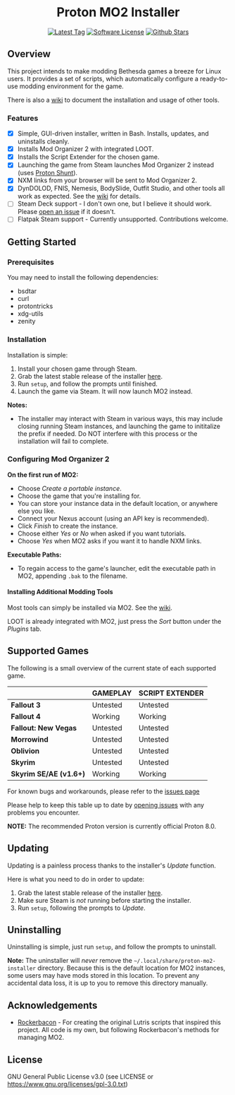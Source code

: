 <!-- markdownlint-disable-next-line MD033 MD041 -->
<div align="center">

# Proton MO2 Installer

[![Latest Tag](https://img.shields.io/github/v/tag/ralgar/proton-mo2-installer?style=flat&label=Tag&logo=semver&logoColor=white)](https://github.com/ralgar/proton-mo2-installer/tags)
[![Software License](https://img.shields.io/github/license/ralgar/proton-mo2-installer?style=flat&label=License&logo=gnu&logoColor=white)](https://www.gnu.org/licenses/gpl-3.0.html)
[![Github Stars](https://img.shields.io/github/stars/ralgar/proton-mo2-installer?style=flat&label=Stars&logo=github&logoColor=white&color=gold)](https://github.com/ralgar/proton-mo2-installer)

</div>

## Overview

This project intends to make modding Bethesda games a breeze for Linux users. It provides a set of scripts, which automatically configure a ready-to-use modding environment for the game.

There is also a [wiki](https://github.com/ralgar/proton-mo2-installer/wiki) to document the installation and usage of other tools.

### Features

- [x] Simple, GUI-driven installer, written in Bash. Installs, updates, and uninstalls cleanly.
- [x] Installs Mod Organizer 2 with integrated LOOT.
- [x] Installs the Script Extender for the chosen game.
- [x] Launching the game from Steam launches Mod Organizer 2 instead (uses [Proton Shunt](https://github.com/ralgar/proton-shunt)).
- [x] NXM links from your browser will be sent to Mod Organizer 2.
- [x] DynDOLOD, FNIS, Nemesis, BodySlide, Outfit Studio, and other tools all work as expected. See the [wiki](https://github.com/ralgar/proton-mo2-installer/wiki) for details.
- [ ] Steam Deck support - I don't own one, but I believe it should work. Please [open an issue](https://github.com/ralgar/proton-mo2-installer/issues) if it doesn't.
- [ ] Flatpak Steam support - Currently unsupported. Contributions welcome.

## Getting Started

### Prerequisites

You may need to install the following dependencies:

- bsdtar
- curl
- protontricks
- xdg-utils
- zenity

### Installation

Installation is simple:

1. Install your chosen game through Steam.
2. Grab the latest stable release of the installer [here](https://github.com/ralgar/proton-mo2-installer/releases).
3. Run `setup`, and follow the prompts until finished.
4. Launch the game via Steam. It will now launch MO2 instead.

**Notes:**

- The installer may interact with Steam in various ways, this may include
  closing running Steam instances, and launching the game to inititalize the
  prefix if needed. Do NOT interfere with this process or the installation
  will fail to complete.

### Configuring Mod Organizer 2

**On the first run of MO2:**

- Choose *Create a portable instance*.
- Choose the game that you're installing for.
- You can store your instance data in the default location, or anywhere else you like.
- Connect your Nexus account (using an API key is recommended).
- Click *Finish* to create the instance.
- Choose either *Yes* or *No* when asked if you want tutorials.
- Choose *Yes* when MO2 asks if you want it to handle NXM links.

**Executable Paths:**

- To regain access to the game's launcher, edit the executable path in MO2, appending `.bak` to the filename.

#### Installing Additional Modding Tools

Most tools can simply be installed via MO2. See the [wiki](https://github.com/ralgar/proton-mo2-installer/wiki).

LOOT is already integrated with MO2, just press the *Sort* button under the *Plugins* tab.

## Supported Games

The following is a small overview of the current state of each supported game.

|                          | GAMEPLAY        | SCRIPT EXTENDER |
| ------------------------ | --------------- | --------------- |
| **Fallout 3**            | Untested        | Untested        |
| **Fallout 4**            | Working         | Working         |
| **Fallout: New Vegas**   | Untested        | Untested        |
| **Morrowind**            | Untested        | Untested        |
| **Oblivion**             | Untested        | Untested        |
| **Skyrim**               | Untested        | Untested        |
| **Skyrim SE/AE (v1.6+)** | Working         | Working         |

For known bugs and workarounds, please refer to the [issues page](https://github.com/ralgar/proton-mo2-installer/issues?q=is:issue+is:open+label:bug+)

Please help to keep this table up to date by [opening issues](https://github.com/ralgar/proton-mo2-installer/issues/new/choose) with any problems you encounter.

**NOTE:** The recommended Proton version is currently official Proton 8.0.

## Updating

Updating is a painless process thanks to the installer's *Update* function.

Here is what you need to do in order to update:

1. Grab the latest stable release of the installer [here](https://github.com/ralgar/proton-mo2-installer/releases).
1. Make sure Steam is *not* running before starting the installer.
1. Run `setup`, following the prompts to *Update*.

## Uninstalling

Uninstalling is simple, just run `setup`, and follow the prompts to uninstall.

**Note:** The uninstaller will *never* remove the `~/.local/share/proton-mo2-installer` directory. Because this is the default location for MO2 instances, some users may have mods stored in this location. To prevent any accidental data loss, it is up to you to remove this directory manually.

## Acknowledgements

- [Rockerbacon](https://github.com/rockerbacon) - For creating the original
  Lutris scripts that inspired this project. All code is my own, but following
  Rockerbacon's methods for managing MO2.

## License

GNU General Public License v3.0 (see LICENSE or https://www.gnu.org/licenses/gpl-3.0.txt)
